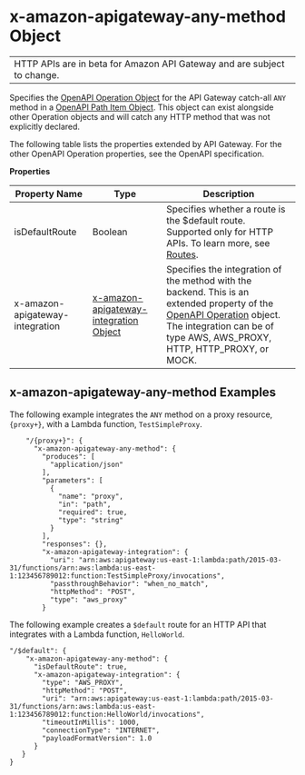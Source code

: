 # x\-amazon\-apigateway\-any\-method Object<a name="api-gateway-swagger-extensions-any-method"></a>


|  | 
| --- |
| HTTP APIs are in beta for Amazon API Gateway and are subject to change\. | 

 Specifies the [OpenAPI Operation Object](https://github.com/OAI/OpenAPI-Specification/blob/master/versions/2.0.md#operationObject) for the API Gateway catch\-all `ANY` method in a [OpenAPI Path Item Object](https://github.com/OAI/OpenAPI-Specification/blob/master/versions/2.0.md#pathItemObject)\. This object can exist alongside other Operation objects and will catch any HTTP method that was not explicitly declared\. 

 The following table lists the properties extended by API Gateway\. For the other OpenAPI Operation properties, see the OpenAPI specification\. 


**Properties**  

| Property Name | Type | Description | 
| --- | --- | --- | 
| isDefaultRoute | Boolean | Specifies whether a route is the $default route\. Supported only for HTTP APIs\. To learn more, see [Routes](http-api-concepts.md#http-api-concepts.routes)\. | 
| x\-amazon\-apigateway\-integration | [x\-amazon\-apigateway\-integration Object](api-gateway-swagger-extensions-integration.md) |  Specifies the integration of the method with the backend\. This is an extended property of the [OpenAPI Operation](https://github.com/OAI/OpenAPI-Specification/blob/master/versions/2.0.md#operationObject) object\. The integration can be of type AWS, AWS\_PROXY, HTTP, HTTP\_PROXY, or MOCK\.  | 

## x\-amazon\-apigateway\-any\-method Examples<a name="api-gateway-swagger-extensions-any-method-example"></a>

The following example integrates the `ANY` method on a proxy resource, `{proxy+}`, with a Lambda function, `TestSimpleProxy`\.

```
    "/{proxy+}": {
      "x-amazon-apigateway-any-method": {
        "produces": [
          "application/json"
        ],
        "parameters": [
          {
            "name": "proxy",
            "in": "path",
            "required": true,
            "type": "string"
          }
        ],
        "responses": {},
        "x-amazon-apigateway-integration": {
          "uri": "arn:aws:apigateway:us-east-1:lambda:path/2015-03-31/functions/arn:aws:lambda:us-east-1:123456789012:function:TestSimpleProxy/invocations",
          "passthroughBehavior": "when_no_match",
          "httpMethod": "POST",
          "type": "aws_proxy"
        }
```

The following example creates a `$default` route for an HTTP API that integrates with a Lambda function, `HelloWorld`\.

```
"/$default": {
    "x-amazon-apigateway-any-method": {
      "isDefaultRoute": true,
      "x-amazon-apigateway-integration": {
        "type": "AWS_PROXY",
        "httpMethod": "POST",
        "uri": "arn:aws:apigateway:us-east-1:lambda:path/2015-03-31/functions/arn:aws:lambda:us-east-1:123456789012:function:HelloWorld/invocations",
        "timeoutInMillis": 1000,
        "connectionType": "INTERNET",
        "payloadFormatVersion": 1.0
      }
   }
}
```